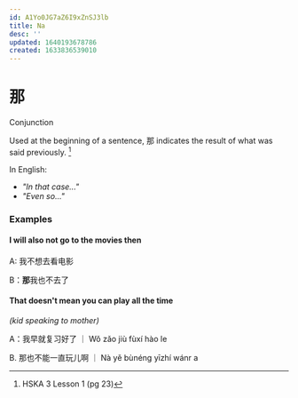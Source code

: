 ```yaml
---
id: A1Yo0JG7aZ6I9xZnSJ3lb
title: Na
desc: ''
updated: 1640193678786
created: 1633836539010
---
```


# 那

Conjunction

Used at the beginning of a sentence, 那 indicates the result of what was said previously. [^1]

In English:
- _"In that case..."_
- _"Even so..."_

### Examples

#### I will also not go to the movies then
A: 我不想去看电影

B：**那**我也不去了

#### That doesn't mean you can play all the time

_(kid speaking to mother)_

A：我早就复习好了 ｜ Wǒ zǎo jiù fùxí hào le

B. 那也不能一直玩儿啊 ｜ Nà yě bùnéng yīzhí wánr a

[^1]:HSKA 3 Lesson 1 (pg 23)

